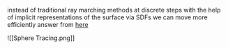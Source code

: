 instead of traditional ray marching methods at discrete steps 
with the help of implicit representations of the surface via SDFs we can move more efficiently
answer from [here](https://computergraphics.stackexchange.com/questions/161/what-is-ray-marching-is-sphere-tracing-the-same-thing)

![[Sphere Tracing.png]]